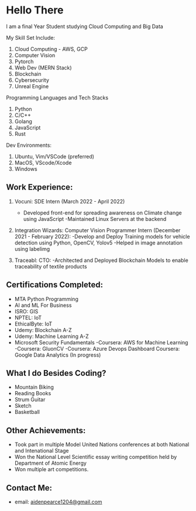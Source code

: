 # Hello There
I am a final Year Student studying Cloud Computing and Big Data

My Skill Set Include:
1. Cloud Computing - AWS, GCP
2. Computer Vision
3. Pytorch
4. Web Dev (MERN Stack)
5. Blockchain 
6. Cybersecurity
7. Unreal Engine

Programming Languages and Tech Stacks 
1. Python 
2. C/C++
3. Golang
4. JavaScript
5. Rust


Dev Environments:
1. Ubuntu, Vim/VSCode (preferred)
2. MacOS, VScode/Xcode
3. Windows


## Work Experience:

1. Vocuni: SDE Intern (March 2022 - April 2022)
      - Developed front-end for spreading awareness on Climate change using JavaScript
      -Maintained Linux Servers at the backend
      
      
2. Integration Wizards: Computer Vision Programmer Intern (December 2021 - February 2022):
      -Develop and Deploy Training models for vehicle detection using Python, OpenCV, Yolov5
      -Helped in image annotation using labelimg


3. Traceabl: CTO:
    -Architected and Deployed Blockchain Models to enable traceability of textile products
    
   
## Certifications Completed:
- MTA Python Programming
- AI and ML For Business
- ISRO: GIS 
- NPTEL: IoT
- EthicalByte: IoT
- Udemy: Blockchain A-Z
- Udemy: Machine Learning A-Z
- Microsoft Security Fundamentals
-Coursera: AWS for Machine Learning
-Coursera: GluonCV
-Coursera: Azure Devops Dashboard
Coursera: Google Data Analytics (In progress)


## What I do Besides Coding?
- Mountain Biking
- Reading Books
- Strum Guitar
- Sketch
- Basketball


## Other Achievements:
- Took part in multiple Model United Nations conferences at both National and Intenational Stage
- Won the National Level Scientific essay writing competition held by Department of Atomic Energy
- Won multiple art competitions.



## Contact Me:

- email: [aidenpearce1204@gmail.com](aidenpearce1204@gmail.com)

